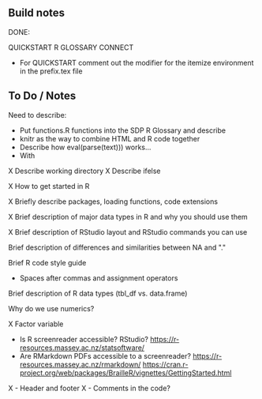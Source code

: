 ## Build notes

DONE: 

QUICKSTART
R GLOSSARY
CONNECT

- For QUICKSTART comment out the modifier for the itemize environment in the 
prefix.tex file

## To Do / Notes


Need to describe:
- Put functions.R functions into the SDP R Glossary and describe
- knitr as the way to combine HTML and R code together
- Describe how eval(parse(text))) works...
- With

X Describe working directory
X Describe ifelse

X How to get started in R

X Briefly describe packages, loading functions, code extensions

X Brief description of major data types in R and why you should use them

X Brief description of RStudio layout and RStudio commands you can use

Brief description of differences and similarities between NA and "."

Brief R code style guide
 - Spaces after commas and assignment operators

Brief description of R data types (tbl_df vs. data.frame)

Why do we use numerics?

X Factor variable

- Is R screenreader accessible? RStudio?
https://r-resources.massey.ac.nz/statsoftware/
- Are RMarkdown PDFs accessible to a screenreader?
https://r-resources.massey.ac.nz/rmarkdown/
https://cran.r-project.org/web/packages/BrailleR/vignettes/GettingStarted.html

X - Header and footer
X - Comments in the code?
 
